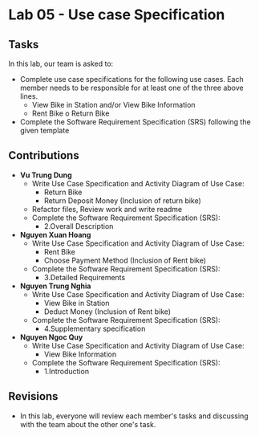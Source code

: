 # Lab 05 - Use case Specification
## Tasks
In this lab, our team is asked to:
- Complete use case specifications for the following use cases. Each member
needs to be responsible for at least one of the three above lines.
    + View Bike in Station and/or View Bike Information
    + Rent Bike
o Return Bike
- Complete the Software Requirement Specification (SRS) following the given template
## Contributions
- **Vu Trung Dung**
    + Write Use Case Specification and Activity Diagram of Use Case:
        + Return Bike
        + Return Deposit Money (Inclusion of return bike)
    + Refactor files, Review work and write readme
    + Complete the Software Requirement Specification (SRS):
        +  2.Overall Description
- **Nguyen Xuan Hoang**
    + Write Use Case Specification and Activity Diagram of Use Case:
        + Rent Bike
        + Choose Payment Method (Inclusion of Rent bike)
    + Complete the Software Requirement Specification (SRS):
        + 3.Detailed Requirements 
- **Nguyen Trung Nghia**
    + Write Use Case Specification and Activity Diagram of Use Case:
        + View Bike in Station
        + Deduct Money (Inclusion of Rent bike)
    + Complete the Software Requirement Specification (SRS):
        + 4.Supplementary specification 
- **Nguyen Ngoc Quy**
    + Write Use Case Specification and Activity Diagram of Use Case:
        + View Bike Information
    + Complete the Software Requirement Specification (SRS):
        + 1.Introduction
## Revisions
- In this lab, everyone will review each member's tasks and discussing with the team about the other one's task.
